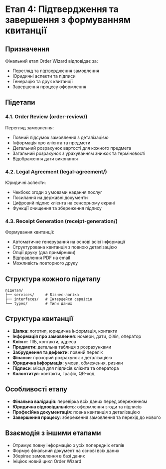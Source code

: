 # Етап 4: Підтвердження та завершення з формуванням квитанції

## Призначення

Фінальний етап Order Wizard відповідає за:

- Перегляд та підтвердження замовлення
- Юридичні аспекти та підписи
- Генерацію та друк квитанції
- Завершення процесу оформлення

## Підетапи

### 4.1. Order Review (order-review/)

Перегляд замовлення:

- Повний підсумок замовлення з деталізацією
- Інформація про клієнта та предмети
- Детальний розрахунок вартості для кожного предмета
- Загальний розрахунок з урахуванням знижок та терміновості
- Відображення дати виконання

### 4.2. Legal Agreement (legal-agreement/)

Юридичні аспекти:

- Чекбокс згоди з умовами надання послуг
- Посилання на державні документи
- Цифровий підпис клієнта на сенсорному екрані
- Функції очищення та збереження підпису

### 4.3. Receipt Generation (receipt-generation/)

Формування квитанції:

- Автоматичне генерування на основі всієї інформації
- Структурована квитанція з повною деталізацією
- Опції друку (два примірники)
- Відправлення PDF на email
- Можливість повторного друку

## Структура кожного підетапу

```
підетап/
├── services/     # Бізнес-логіка
├── interfaces/   # Інтерфейси сервісів
└── types/        # Типи даних
```

## Структура квитанції

- **Шапка**: логотип, юридична інформація, контакти
- **Інформація про замовлення**: номери, дати, філія, оператор
- **Клієнт**: ПІБ, контакти, адреса
- **Предмети**: детальна таблиця з розрахунками
- **Забруднення та дефекти**: повний перелік
- **Фінанси**: прозорий розрахунок з деталізацією
- **Юридична інформація**: умови, обмеження, ризики
- **Підписи**: місця для підписів клієнта та оператора
- **Колонтитул**: контакти, графік, QR-код

## Особливості етапу

- **Фінальна валідація**: перевірка всіх даних перед збереженням
- **Юридична відповідальність**: оформлення згоди та підписів
- **Професійна документація**: повна квитанція з деталізацією
- **Завершення процесу**: збереження замовлення та перехід до нового

## Взаємодія з іншими етапами

- Отримує повну інформацію з усіх попередніх етапів
- Формує фінальний документ на основі всіх даних
- Зберігає замовлення в базі даних
- Ініціює новий цикл Order Wizard
